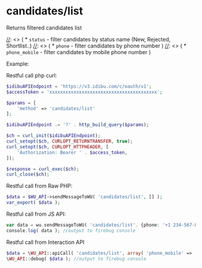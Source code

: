 candidates/list
===

Returns filtered candidates list

[//]: <> (Available filters:) 

[//]: <> ( * `status` - filter candidates by status name (New, Rejected, Shortlist..)
[//]: <> ( * `phone` - filter candidates by phone number )
[//]: <> ( * `phone_mobile` - filter candidates by mobile phone number )

Example:

Restful call php curl:

```php
$idibuAPIEndpoint = 'https://v3.idibu.com/c/oauth/v1';
$accessToken = 'xxxxxxxxxxxxxxxxxxxxxxxxxxxxxxxxxxxxxxxx';

$params = [
	'method' => 'candidates/list'
];

$idibuAPIEndpoint .= '?' . http_build_query($params);

$ch = curl_init($idibuAPIEndpoint);
curl_setopt($ch, CURLOPT_RETURNTRANSFER, true);
curl_setopt($ch, CURLOPT_HTTPHEADER, [
	'Authorization: Bearer ' . $access_token,
]);

$response = curl_exec($ch);
curl_close($ch);

```

Restful call from Raw PHP:
```php
$data = $WU_API->sendMessageToWU( 'candidates/list', [] );
var_export( $data );
```

Restful call from JS API:
```php
var data = wu.sendMessageToWU( 'candidates/list'. {phone: '+1 234-567-89'} );
console.log( data ); //output to firebug console
```

Restful call from Interaction API
```php
$data = \WU_API::apiCall( 'candidates/list', array( 'phone_mobile' => '+44 55 66 77 88' ) );
\WU_API::debug( $data ); //output to firebug console
```
